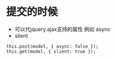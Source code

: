 # 提交的时候
* 可以代jquery.ajax支持的属性 例如 async
* slient
```
this.post(model, { async: false });
this.get(model, { slient: true });
```